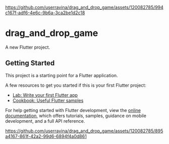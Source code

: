 

https://github.com/userravina/drag_and_drop_game/assets/120082785/994c167f-adf6-4e6c-9b6a-3ca2be1d2c18

# drag_and_drop_game

A new Flutter project.

## Getting Started

This project is a starting point for a Flutter application.

A few resources to get you started if this is your first Flutter project:

- [Lab: Write your first Flutter app](https://docs.flutter.dev/get-started/codelab)
- [Cookbook: Useful Flutter samples](https://docs.flutter.dev/cookbook)

For help getting started with Flutter development, view the
[online documentation](https://docs.flutter.dev/), which offers tutorials,
samples, guidance on mobile development, and a full API reference.


https://github.com/userravina/drag_and_drop_game/assets/120082785/895a4167-861f-42a2-99d6-6894f4a0d861



